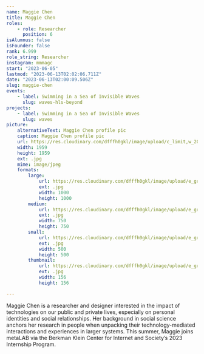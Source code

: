 ```yaml
---
name: Maggie Chen
title: Maggie Chen
roles:
    - role: Researcher
      position: 6
isAlumnus: false
isFounder: false
rank: 6.999
role_string: Researcher
instagram: mmmagc
start: "2023-06-05"
lastmod: "2023-06-13T02:02:06.711Z"
date: "2023-06-13T02:00:09.506Z"
slug: maggie-chen
events:
    - label: Swimming in a Sea of Invisible Waves
      slug: waves-hls-beyond
projects:
    - label: Swimming in a Sea of Invisible Waves
      slug: waves
picture:
    alternativeText: Maggie Chen profile pic
    caption: Maggie Chen profile pic
    url: https://res.cloudinary.com/dfffh0gkl/image/upload/c_limit,w_2000,h_2000/e_grayscale/v1686621702/maggie_chen_Maggie_Chen_79aea16932.jpg
    width: 1959
    height: 1959
    ext: .jpg
    mime: image/jpeg
    formats:
        large:
            url: https://res.cloudinary.com/dfffh0gkl/image/upload/e_grayscale/v1686621703/large_maggie_chen_Maggie_Chen_79aea16932.jpg
            ext: .jpg
            width: 1000
            height: 1000
        medium:
            url: https://res.cloudinary.com/dfffh0gkl/image/upload/e_grayscale/v1686621703/medium_maggie_chen_Maggie_Chen_79aea16932.jpg
            ext: .jpg
            width: 750
            height: 750
        small:
            url: https://res.cloudinary.com/dfffh0gkl/image/upload/e_grayscale/v1686621704/small_maggie_chen_Maggie_Chen_79aea16932.jpg
            ext: .jpg
            width: 500
            height: 500
        thumbnail:
            url: https://res.cloudinary.com/dfffh0gkl/image/upload/e_grayscale/v1686621702/thumbnail_maggie_chen_Maggie_Chen_79aea16932.jpg
            ext: .jpg
            width: 156
            height: 156

---
```

Maggie Chen is a researcher and designer interested in the impact of technologies on our public and private lives, especially on personal identities and social relationships. Her background in social science anchors her research in people when unpacking their technology-mediated interactions and experiences in larger systems. This summer, Maggie joins metaLAB via the Berkman Klein Center for Internet and Society’s 2023 Internship Program.